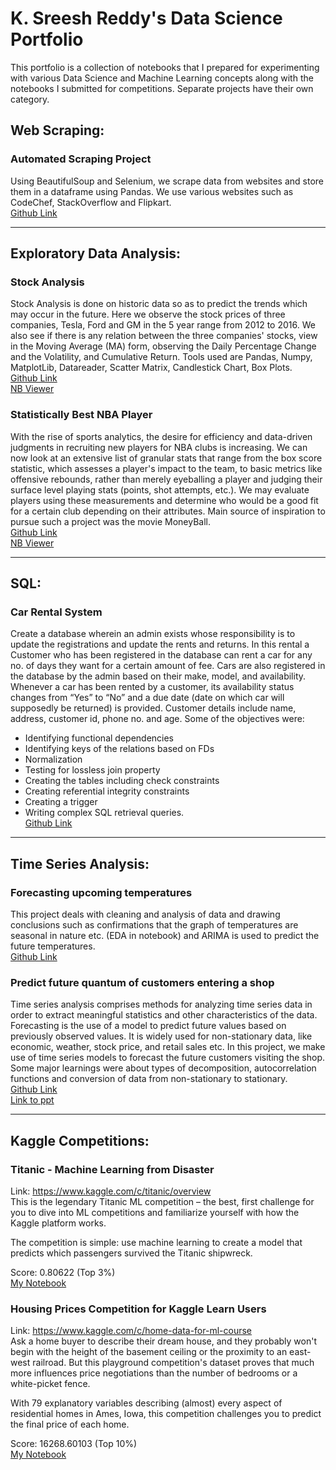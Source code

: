 # K. Sreesh Reddy's Data Science Portfolio
This portfolio is a collection of notebooks that I prepared for experimenting with various Data Science and Machine Learning concepts along with the notebooks I submitted for competitions. Separate projects have their own category. 
## Web Scraping:
### Automated Scraping Project
Using BeautifulSoup and Selenium, we scrape data from websites and store them in a dataframe using Pandas. We use various websites such as CodeChef, StackOverflow and Flipkart.<br>
[Github Link](https://github.com/sreesh2411/Web-Scraping)

<hr>

## Exploratory Data Analysis:
### Stock Analysis
Stock Analysis is done on historic data so as to predict the trends which may occur in the future. Here we observe the stock prices of three companies, Tesla, Ford and GM in the 5 year range from 2012 to 2016. We also see if there is any relation between the three companies' stocks, view in the Moving Average (MA) form, observing the Daily Percentage Change and the Volatility, and Cumulative Return. Tools used are Pandas, Numpy, MatplotLib, Datareader, Scatter Matrix, Candlestick Chart, Box Plots.<br>
[Github Link](https://github.com/sreesh2411/Stock-Analysis)<br>
[NB Viewer](https://nbviewer.org/github/sreesh2411/stock-analysis/blob/master/StockAnalysis.ipynb)

### Statistically Best NBA Player
With the rise of sports analytics, the desire for efficiency and data-driven judgments in recruiting new players for NBA clubs is increasing. We can now look at an extensive list of granular stats that range from the box score statistic, which assesses a player's impact to the team, to basic metrics like offensive rebounds, rather than merely eyeballing a player and judging their surface level playing stats (points, shot attempts, etc.). We may evaluate players using these measurements and determine who would be a good fit for a certain club depending on their attributes. Main source of inspiration to pursue such a project was the movie MoneyBall.<br>
[Github Link](https://github.com/sreesh2411/NBA-Analysis)<br>
[NB Viewer](https://nbviewer.org/github/sreesh2411/NBA-Analysis/blob/main/nba_analysis.ipynb)

<hr>

## SQL:
### Car Rental System
Create a database wherein an admin exists whose responsibility is to update the registrations and update the rents and returns. In this rental a Customer who has been registered in the database can rent a car for any no. of days they want for a certain amount of fee. Cars are also registered in the database by the admin based on their make, model, and availability. Whenever a car has been rented by a customer, its availability status changes from “Yes” to “No” and a due date (date on which car will supposedly be returned) is provided. Customer details include name, address, customer id, phone no. and age. Some of the objectives were: 
- Identifying functional dependencies 
- Identifying keys of the relations based on FDs 
- Normalization
- Testing for lossless join property 
- Creating the tables including check constraints 
- Creating referential integrity constraints 
- Creating a trigger 
- Writing complex SQL retrieval queries.<br>
[Github Link](https://github.com/sreesh2411/DBMS-Project)

<hr>

## Time Series Analysis:
### Forecasting upcoming temperatures
This project deals with cleaning and analysis of data and drawing conclusions such as confirmations that the graph of temperatures are seasonal in nature etc. (EDA in notebook) and ARIMA is used to predict the future temperatures.<br>
[Github Link](https://github.com/sreesh2411/Time-Series-Analysis/tree/main/Predicting%20the%20temperatures)

### Predict future quantum of customers entering a shop
Time series analysis comprises methods for analyzing time series data in order to extract meaningful statistics and other characteristics of the data. Forecasting is the use of a model to predict future values based on previously observed values. It is  widely used for non-stationary data, like economic, weather, stock price, and retail sales etc. In this project, we make use of time series models to forecast the future customers visiting the shop. Some major learnings were about types of decomposition, autocorrelation functions and conversion of data from non-stationary to stationary.<br>
[Github Link](https://github.com/sreesh2411/Time-Series-Analysis)<br>
[Link to ppt](https://github.com/sreesh2411/Time-Series-Analysis/blob/main/Time%20Series%20Forecasting.pptx)

<hr>

## Kaggle Competitions: 
### Titanic - Machine Learning from Disaster
Link: https://www.kaggle.com/c/titanic/overview <br>
This is the legendary Titanic ML competition – the best, first challenge for you to dive into ML competitions and familiarize yourself with how the Kaggle platform works.

The competition is simple: use machine learning to create a model that predicts which passengers survived the Titanic shipwreck.

Score:  0.80622 (Top 3%)<br>
[My Notebook](https://github.com/sreesh2411/Kaggle-Submissions/blob/main/Titanic/sreesh_titanic.ipynb)


### Housing Prices Competition for Kaggle Learn Users
Link: https://www.kaggle.com/c/home-data-for-ml-course <br>
Ask a home buyer to describe their dream house, and they probably won't begin with the height of the basement ceiling or the proximity to an east-west railroad. But this playground competition's dataset proves that much more influences price negotiations than the number of bedrooms or a white-picket fence.

With 79 explanatory variables describing (almost) every aspect of residential homes in Ames, Iowa, this competition challenges you to predict the final price of each home.

Score: 16268.60103 (Top 10%)<br>
[My Notebook](https://github.com/sreesh2411/Kaggle-Submissions/blob/main/Housing/sreesh_housing.ipynb)





